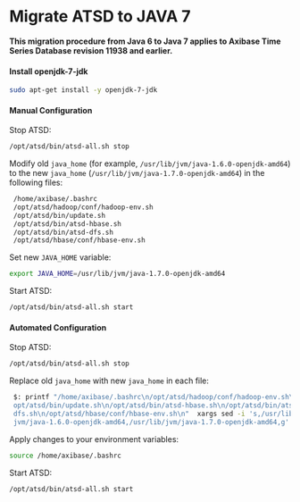 # Migrate ATSD to JAVA 7


**This migration procedure from Java 6 to Java 7 applies to Axibase Time
Series Database revision 11938 and earlier.**

#### Install openjdk-7-jdk

```sh
sudo apt-get install -y openjdk-7-jdk      
```

#### Manual Configuration

Stop ATSD:

```sh
/opt/atsd/bin/atsd-all.sh stop
```

Modify old `java_home` (for example, `/usr/lib/jvm/java-1.6.0-openjdk-amd64`) to the new `java_home`
(`/usr/lib/jvm/java-1.7.0-openjdk-amd64`) in the following files:

```sh
 /home/axibase/.bashrc                                                    
 /opt/atsd/hadoop/conf/hadoop-env.sh                                      
 /opt/atsd/bin/update.sh                                                  
 /opt/atsd/bin/atsd-hbase.sh                                              
 /opt/atsd/bin/atsd-dfs.sh                                                
 /opt/atsd/hbase/conf/hbase-env.sh                                        
```

Set new `JAVA_HOME` variable:

```sh
export JAVA_HOME=/usr/lib/jvm/java-1.7.0-openjdk-amd64
```

Start ATSD:

```sh
/opt/atsd/bin/atsd-all.sh start
```

#### Automated Configuration

Stop ATSD:

```sh
/opt/atsd/bin/atsd-all.sh stop
```

Replace old `java_home` with new `java_home` in each file:

```sh
 $: printf "/home/axibase/.bashrc\n/opt/atsd/hadoop/conf/hadoop-env.sh\n/ 
 opt/atsd/bin/update.sh\n/opt/atsd/bin/atsd-hbase.sh\n/opt/atsd/bin/atsd- 
 dfs.sh\n/opt/atsd/hbase/conf/hbase-env.sh\n"  xargs sed -i 's,/usr/lib/ 
 jvm/java-1.6.0-openjdk-amd64,/usr/lib/jvm/java-1.7.0-openjdk-amd64,g'    
```

Apply changes to your environment variables:

```sh
source /home/axibase/.bashrc
```

Start ATSD:

```sh
/opt/atsd/bin/atsd-all.sh start
```

